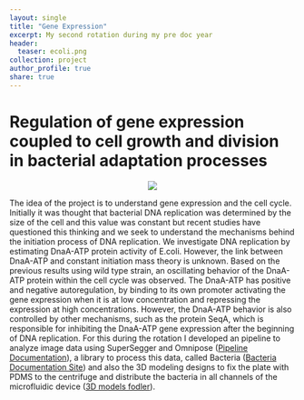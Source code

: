 ```yaml
---
layout: single
title: "Gene Expression"
excerpt: My second rotation during my pre doc year
header:
  teaser: ecoli.png
collection: project
author_profile: true
share: true
---
```


# Regulation of gene expression coupled to cell growth and division in bacterial adaptation processes

<p align="center">
  <img src="https://raw.githubusercontent.com/tuliofalmeida/tuliofalmeida.github.io/master/images/fluo.png" />
</p>

The idea of the project is to understand gene expression and the cell cycle. Initially it was thought that bacterial DNA replication was determined by the size of the cell and this value was constant but recent studies have questioned this thinking and we seek to understand the mechanisms behind the initiation process of DNA replication. We investigate DNA replication by estimating DnaA-ATP protein activity of E.coli. However, the link between DnaA-ATP and constant initiation mass theory is unknown. Based on the previous results using wild type strain, an oscillating behavior of the DnaA-ATP protein within the cell cycle was observed. The DnaA-ATP has positive and negative autoregulation, by binding to its own promoter activating the gene expression when it is at low concentration and repressing the expression at high concentrations. However, the DnaA-ATP behavior is also controlled by other mechanisms, such as the protein SeqA, which is responsible for inhibiting the DnaA-ATP gene expression after the beginning of DNA replication. For this during the rotation I developed an pipeline to analyze image data using SuperSegger and Omnipose ([Pipeline Documentation](https://github.com/tuliofalmeida/bacteria/tree/main/pipeline)), a library to process this data, called Bacteria ([Bacteria Documentation Site](https://bacteria.readthedocs.io/en/latest/index.html)) and also the 3D modeling designs to fix the plate with PDMS to the centrifuge and distribute the bacteria in all channels of the microfluidic device ([3D models fodler](https://github.com/tuliofalmeida/bacteria/tree/main/models)).


